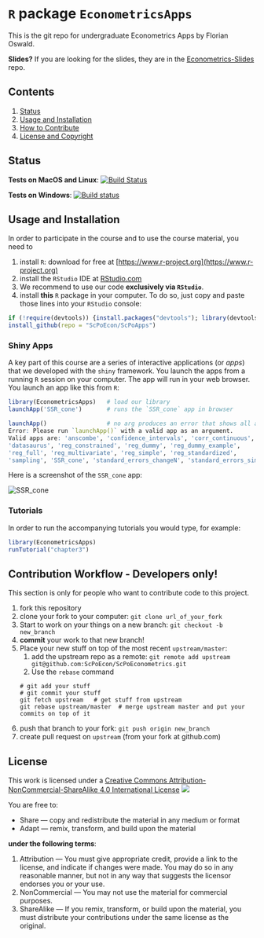 # `R` package `EconometricsApps`

This is the git repo for undergraduate Econometrics Apps by Florian Oswald.

**Slides?** If you are looking for the slides, they are in the [Econometrics-Slides](https://github.com/floswald/Econometrics-Slides) repo.

## Contents

1. [Status](#status)
2. [Usage and Installation](#usage-and-installation) 
3. [How to Contribute](#contribution-workflow)
4. [License and Copyright](#license)

## Status

**Tests on MacOS and Linux**: [![Build Status](https://travis-ci.com/ScPoEcon/ScPoApps.svg?branch=master)](https://travis-ci.com/ScPoEcon/ScPoApps)

**Tests on Windows**: [![Build status](https://ci.appveyor.com/api/projects/status/ehhbwdwjkuxia53o?svg=true)](https://ci.appveyor.com/project/FlorianOswald/scpoapps)




## Usage and Installation

In order to participate in the course and to use the course material, you need to 

1. install `R`: download for free at [https://www.r-project.org](https://www.r-project.org)
1. install the `RStudio` IDE at [RStudio.com](https://www.rstudio.com/products/rstudio/download/#download)
1. We recommend to use our code **exclusively via `RStudio`**.
1. install **this** `R` package in your computer. To do so, just copy and paste those lines into your `RStudio` console:

```R
if (!require(devtools)) {install.packages("devtools"); library(devtools)}
install_github(repo = "ScPoEcon/ScPoApps")
```

### Shiny Apps

A key part of this course are a series of interactive applications (or *apps*) that we developed with the `shiny` framework. You launch the apps from a running `R` session on your computer. The app will run in your web browser. You launch an app like this from `R`:

```R
library(EconometricsApps)   # load our library
launchApp('SSR_cone')       # runs the `SSR_cone` app in browser

launchApp()                 # no arg produces an error that shows all available apps
Error: Please run `launchApp()` with a valid app as an argument.
Valid apps are: 'anscombe', 'confidence_intervals', 'corr_continuous', 
'datasaurus', 'reg_constrained', 'reg_dummy', 'reg_dummy_example', 
'reg_full', 'reg_multivariate', 'reg_simple', 'reg_standardized', 
'sampling', 'SSR_cone', 'standard_errors_changeN', 'standard_errors_simple'
```

Here is a screenshot of the `SSR_cone` app:

![SSR_cone](images/SSR_cone.png)

### Tutorials

In order to run the accompanying tutorials you would type, for example:

```R
library(EconometricsApps)
runTutorial("chapter3")
```



## Contribution Workflow - Developers only!

This section is only for people who want to contribute code to this project.

1. fork this repository
1. clone your fork to your computer: `git clone url_of_your_fork`
1. Start to work on your things on a new branch: `git checkout -b new_branch`
1. **commit** your work to that new branch! 
1. Place your new stuff on top of the most recent `upstream/master`:
	1. add the upstream repo as a remote: `git remote add upstream git@github.com:ScPoEcon/ScPoEconometrics.git`
	1. Use the `rebase` command
    ```
    # git add your stuff
    # git commit your stuff
    git fetch upstream   # get stuff from upstream
    git rebase upstream/master  # merge upstream master and put your commits on top of it
    ```
1. push that branch to your fork: `git push origin new_branch`
1. create pull request on `upstream` (from your fork at github.com)


## License

This work is licensed under a [Creative Commons Attribution-NonCommercial-ShareAlike 4.0 International License](http://creativecommons.org/licenses/by-nc-sa/4.0/)
![](images/cc.png)

You are free to:

* Share — copy and redistribute the material in any medium or format
* Adapt — remix, transform, and build upon the material

**under the following terms**:

1. Attribution — You must give appropriate credit, provide a link to the license, and indicate if changes were made. You may do so in any reasonable manner, but not in any way that suggests the licensor endorses you or your use. 
2. NonCommercial — You may not use the material for commercial purposes.
3. ShareAlike — If you remix, transform, or build upon the material, you must distribute your contributions under the same license as the original.


